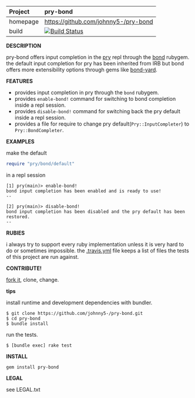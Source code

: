 | Project         | pry-bond
|:----------------|:--------------------------------------------------
| homepage        | https://github.com/johnny5-/pry-bond
| build           | [![Build Status](https://travis-ci.org/johnny5-/pry-bond.png)](https://travis-ci.org/johnny5-/pry-bond)

__DESCRIPTION__

pry-bond offers input completion in the [pry](https://github.com/pry/pry) repl through
the [bond](https://github.com/cldwalker/bond) rubygem. the default input completion for
pry has been inherited from IRB but bond offers more extensibility options through gems like
[bond-yard](https://github.com/cldwalker/bond-yard).

__FEATURES__

- provides input completion in pry through the `bond` rubygem.
- provides `enable-bond!` command for switching to bond completion inside a repl session.
- provides `disable-bond!` command for switching back the pry default inside a repl session.
- provides a file for require to change pry default(`Pry::InputCompleter`) to `Pry::BondCompleter`.

__EXAMPLES__

make the default

```ruby
require "pry/bond/default"
```

in a repl session

```
[1] pry(main)> enable-bond!
bond input completion has been enabled and is ready to use!
--

[2] pry(main)> disable-bond!
bond input completion has been disabled and the pry default has been restored.
--
```


__RUBIES__

i always try to support every ruby implementation unless it is very hard to do
or sometimes impossible. the [.travis.yml](https://github.com/johnny5-/pry-bond/blob/master/.travis.yml)
file keeps a list of files the tests of this project are run against.

__CONTRIBUTE!__

[fork it](https://github.com/johnny5-/pry-bond/fork), clone, change.

__tips__

install runtime and development dependencies with bundler.

```
$ git clone https://github.com/johnny5-/pry-bond.git
$ cd pry-bond
$ bundle install
```

run the tests.

```
$ [bundle exec] rake test
```

__INSTALL__

```
gem install pry-bond
```

__LEGAL__

see LEGAL.txt

